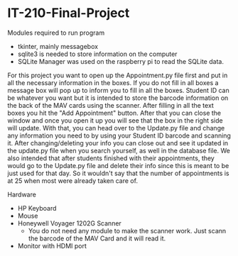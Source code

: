 # IT-210-Final-Project
Modules required to run program
- tkinter, mainly messagebox
- sqlite3 is needed to store information on the computer
- SQLite Manager was used on the raspberry pi to read the SQLite data.

For this project you want to open up the Appointment.py file first and 
put in all the necessary information in the boxes. If you do not fill in all boxes a message box will pop up to inform you to fill in all the boxes. Student ID can be whatever you want but it is intended to store the barcode information on the back of the MAV cards using the scanner. After filling in all the text boxes you hit the "Add Appointment" button. After that you can close the window and once you open it up you will see that the box in the right side will update. With that, you can head over to the Update.py file and change any information you need to by using your Student ID barcode and scanning it. After changing/deleting your info you can close out and see it updated in the update.py file when you search yourself, as well in the database file. We also intended that after students finished with their appointments, they would go to the Update.py file and delete their info since this is meant to be just used for that day. So it wouldn't say that the number of appointments is at 25 when most were already taken care of.

Hardware
- HP Keyboard
- Mouse
- Honeywell Voyager 1202G Scanner
  - You do not need any module to make the scanner work. Just scann the barcode of the MAV Card and it will read it.
- Monitor with HDMI port
